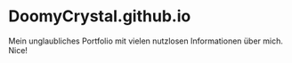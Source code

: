 # DoomyCrystal.github.io
Mein unglaubliches Portfolio mit vielen nutzlosen Informationen über mich. Nice!
